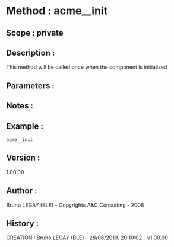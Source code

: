﻿# **Method :** acme__init## **Scope :** private## **Description :** This method will be called once when the component is initialized## **Parameters :** ## **Notes :** ## **Example :** ```acme__init```## **Version :** 1.00.00## **Author :** Bruno LEGAY (BLE) - Copyrights A&C Consulting - 2008## **History :**  CREATION : Bruno LEGAY (BLE) - 28/06/2019, 20:10:02 - v1.00.00
